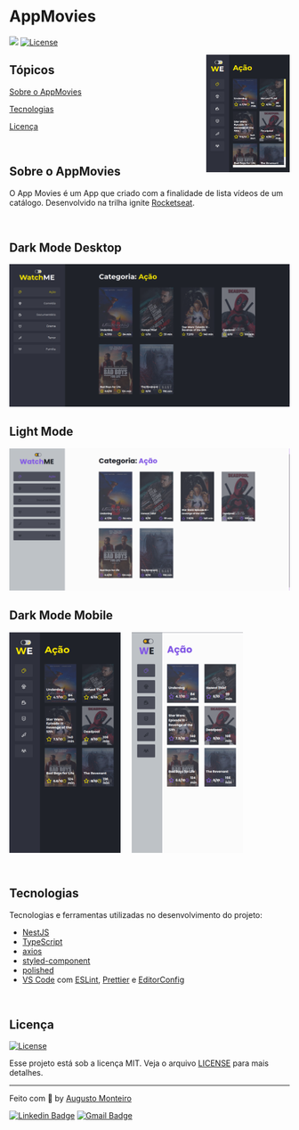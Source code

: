 # AppMovies

<p>
  <img src="https://img.shields.io/badge/made%20by-AUGUSTO%20MONTEIRO-6E40C9?style=flat-square">  
  <a href="https://opensource.org/licenses/MIT">
    <img alt="License" src="https://img.shields.io/badge/license-MIT-6E40C9?style=flat-square">
  </a>
</p>

<img align="right" style="width: 150px" src="logo.png" width="35%" alt="AppMovies">

## Tópicos

[Sobre o AppMovies](#sobre-o-appmovies)

[Tecnologias](#tecnologias)

[Licença](#licença)

<br>

## Sobre o AppMovies

O App Movies é um App que criado com a finalidade de lista vídeos de um catálogo. Desenvolvido na trilha ignite [Rocketseat](https://rocketseat.com.br/).

<br>

## Dark Mode Desktop

<p align="center">  
  <img alt="AppMovies" src="dark_desktop.png"/> 
</p>

## Light Mode

<p align="center">  
  <img alt="AppMovies" src="light_desktop.png"/> 
</p>

## Dark Mode Mobile

<p align="center" style="display: flex">  
  <img  alt="AppMovies" style="width: 200px; margin-right: 20px" src="dark_mobile.png"/> 
  <img alt="AppMovies" style="width: 200px" src="light_mobile.png"/> 
</p>

<br>

## Tecnologias

Tecnologias e ferramentas utilizadas no desenvolvimento do projeto:

- [NestJS](https://nextjs.org/)
- [TypeScript](https://www.typescriptlang.org/)
- [axios](https://github.com/axios/axios)
- [styled-component](https://styled-components.com/)
- [polished](https://polished.js.org/)
- [VS Code](https://code.visualstudio.com/) com [ESLint](https://eslint.org/), [Prettier](https://prettier.io/) e [EditorConfig](https://editorconfig.org/)

<br>

## Licença

<a href="https://opensource.org/licenses/MIT">
    <img alt="License" src="https://img.shields.io/badge/license-MIT-6E40C9?style=flat-square">
</a>

<br>

Esse projeto está sob a licença MIT. Veja o arquivo [LICENSE](/LICENSE) para mais detalhes.

---

Feito com :purple_heart: by [Augusto Monteiro](https://github.com/augustojaml)

[![Linkedin Badge](https://img.shields.io/badge/-Augusto%20Monteiro-6E40C9?style=flat-square&logo=Linkedin&logoColor=white&link=https://www.linkedin.com/in/augustojaml)](https://www.linkedin.com/in/augustojaml)
[![Gmail Badge](https://img.shields.io/badge/-jamonteirolima@gmail.com-6E40C9?style=flat-square&logo=Gmail&logoColor=white&link=mailto:jamonteirolima@gmail.com)](mailto:jamonteirolima@gmail.com)
